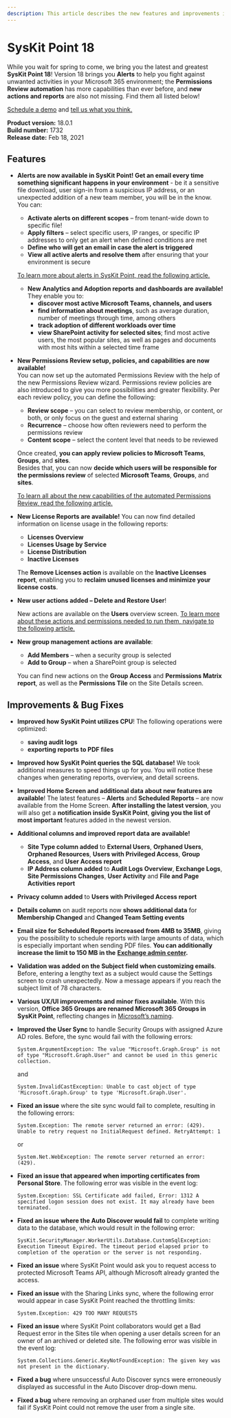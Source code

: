 ```yaml
---
description: This article describes the new features and improvements in SysKit Point version 18.
---
```


# SysKit Point 18

While you wait for spring to come, we bring you the latest and greatest **SysKit Point 18**! Version 18 brings you **Alerts** to help you fight against unwanted activities in your Microsoft 365 environment; the **Permissions Review automation** has more capabilities than ever before, and **new actions and reports** are also not missing. Find them all listed below!

[Schedule a demo](https://www.syskit.com/products/point/request-a-demo/) and [tell us what you think.](https://www.syskit.com/company/contact-us/)

**Product version:** 18.0.1  
**Build number:** 1732  
**Release date:** Feb 18, 2021

## Features

* **Alerts are now available in SysKit Point! Get an email every time something significant happens in your environment** - be it a sensitive file download, user sign-in from a suspicious IP address, or an unexpected addition of a new team member, you will be in the know. You can:

  * **Activate alerts on different scopes** – from tenant-wide down to specific file!
  * **Apply filters** – select specific users, IP ranges, or specific IP addresses to only get an alert when defined conditions are met
  * **Define who will get an email in case the alert is triggered**
  * **View all active alerts and resolve them** after ensuring that your environment is secure

  [To learn more about alerts in SysKit Point, read the following article.](../common-tasks/configure-alerts.md)

  * **New Analytics and Adoption reports and dashboards are available!** They enable you to:
    * **discover most active Microsoft Teams, channels, and users**
    * **find information about meetings**, such as average duration, number of meetings through time, among others
    * **track adoption of different workloads over time**
    * **view SharePoint activity for selected sites**; find most active users, the most popular sites, as well as pages and documents with most hits within a selected time frame 

* **New Permissions Review setup, policies, and capabilities are now available!**  
  You can now set up the automated Permissions Review with the help of the new Permissions Review wizard. Permissions review policies are also introduced to give you more possibilities and greater flexibility. Per each review policy, you can define the following:

  * **Review scope** – you can select to review membership, or content, or both, or only focus on the guest and external sharing
  * **Recurrence** – choose how often reviewers need to perform the permissions review
  * **Content scope** – select the content level that needs to be reviewed

  Once created, **you can apply review policies to Microsoft Teams**, **Groups**, and **sites**.  
  Besides that, you can now **decide which users will be responsible for the permissions review** of selected **Microsoft Teams**, **Groups**, and **sites**.

  [To learn all about the new capabilities of the automated Permissions Review, read the following article.](../installation-and-configuration/enable-permissions-review.md)

* **New License Reports are available!** You can now find detailed information on license usage in the following reports:

  * **Licenses Overview**
  * **Licenses Usage by Service**
  * **License Distribution**
  * **Inactive Licenses**

  The **Remove Licenses action** is available on the **Inactive Licenses report**, enabling you to **reclaim unused licenses and minimize your license costs**.

* **New user actions added – Delete and Restore User**!

  New actions are available on the **Users** overview screen. [To learn more about these actions and permissions needed to run them, navigate to the following article.](../common-tasks/delete-and-restore-users.md)

* **New group management actions are available**:

  * **Add Members** – when a security group is selected
  * **Add to Group** – when a SharePoint group is selected

  You can find new actions on the **Group Access** and **Permissions Matrix report**, as well as the **Permissions Tile** on the Site Details screen.

## Improvements & Bug Fixes

* **Improved how SysKit Point utilizes CPU**! The following operations were optimized:
  * **saving audit logs**
  * **exporting reports to PDF files**
* **Improved how SysKit Point queries the SQL database!** We took additional measures to speed things up for you. You will notice these changes when generating reports, overview, and detail screens. 
* **Improved Home Screen and additional data about new features are available**! The latest features – **Alerts** and **Scheduled Reports** – are now available from the Home Screen. **After installing the latest version**, you will also get a **notification inside SysKit Point**, **giving you the list of most important** features added in the newest version.   
* **Additional columns and improved report data are available!**
  * **Site Type column added** to **External Users**, **Orphaned Users**, **Orphaned Resources**, **Users with Privileged Access**, **Group Access**, and **User Access report**
  * **IP Address column added** to **Audit Logs Overview**, **Exchange Logs**, **Site Permissions Changes**, **User Activity** and **File and Page Activities report**
* **Privacy column added** to **Users with Privileged Access report**
* **Details column** on audit reports now **shows additional data** for **Membership Changed** and **Changed Team Setting events** 
* **Email size for Scheduled Reports increased from 4MB to 35MB**, giving you the possibility to schedule reports with large amounts of data, which is especially important when sending PDF files. **You can additionally increase the limit to 150 MB in the** [**Exchange admin center**](https://docs.microsoft.com/en-us/exchange/recipients/user-mailboxes/mailbox-message-size-limits?view=exchserver-2019)**.** 
* **Validation was added on the Subject field when customizing emails**. Before, entering a lengthy text as a subject would cause the Settings screen to crash unexpectedly. Now a message appears if you reach the subject limit of 78 characters.
* **Various UX/UI improvements and minor fixes available**. With this version, **Office 365 Groups are renamed Microsoft 365 Groups in SysKit Point**, reflecting changes in [Microsoft’s naming](https://techcommunity.microsoft.com/t5/microsoft-365-blog/office-365-groups-will-become-microsoft-365-groups/ba-p/1303601). 
* **Improved the User Sync** to handle Security Groups with assigned Azure AD roles. Before, the sync would fail with the following errors:

  `System.ArgumentException: The value "Microsoft.Graph.Group" is not of type "Microsoft.Graph.User" and cannot be used in this generic collection.`

  and

  `System.InvalidCastException: Unable to cast object of type 'Microsoft.Graph.Group' to type 'Microsoft.Graph.User'.`

* **Fixed an issue** where the site sync would fail to complete, resulting in the following errors:

  `System.Exception: The remote server returned an error: (429). Unable to retry request no InitialRequest defined. RetryAttempt: 1`

  or

  `System.Net.WebException: The remote server returned an error: (429).`

* **Fixed an issue that appeared when importing certificates from Personal Store**. The following error was visible in the event log:

  `System.Exception: SSL Certificate add failed, Error: 1312 A specified logon session does not exist. It may already have been terminated.`

* **Fixed an issue where the Auto Discover would fail** to complete writing data to the database, which would result in the following error:

  `SysKit.SecurityManager.WorkerUtils.Database.CustomSqlException: Execution Timeout Expired. The timeout period elapsed prior to completion of the operation or the server is not responding.`

* **Fixed an issue** where SysKit Point would ask you to request access to protected Microsoft Teams API, although Microsoft already granted the access.
* **Fixed an issue** with the Sharing Links sync, where the following error would appear in case SysKit Point reached the throttling limits:

  `System.Exception: 429 TOO MANY REQUESTS`

* **Fixed an issue** where SysKit Point collaborators would get a Bad Request error in the Sites tile when opening a user details screen for an owner of an archived or deleted site. The following error was visible in the event log:

  `System.Collections.Generic.KeyNotFoundException: The given key was not present in the dictionary.`

* **Fixed a bug** where unsuccessful Auto Discover syncs were erroneously displayed as successful in the Auto Discover drop-down menu.
* **Fixed a bug** where removing an orphaned user from multiple sites would fail if SysKit Point could not remove the user from a single site.

